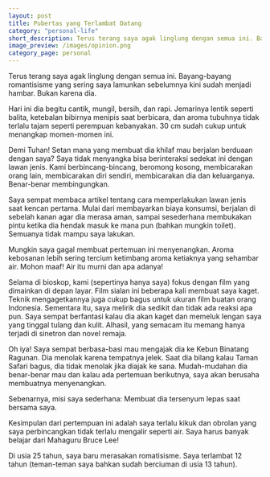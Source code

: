 ```yaml
---
layout: post
title: Pubertas yang Terlambat Datang
category: "personal-life"
short_description: Terus terang saya agak linglung dengan semua ini. Bayang-bayang romatisisme yang sering saya lamunkan sebelumnya kini sudah menjadi hambar. Bukan karena dia.
image_preview: /images/opinion.png
category_page: personal
---
```

Terus terang saya agak linglung dengan semua ini. Bayang-bayang romantisisme yang sering saya lamunkan
sebelumnya kini sudah menjadi hambar. Bukan karena dia.

Hari ini dia begitu cantik, mungil, bersih, dan rapi. Jemarinya lentik seperti balita, ketebalan bibirnya
menipis saat berbicara, dan aroma tubuhnya tidak terlalu tajam seperti perempuan kebanyakan. 30 cm sudah
cukup untuk menangkap momen-momen ini.

Demi Tuhan! Setan mana yang membuat dia khilaf mau berjalan berduaan dengan saya? Saya tidak
menyangka bisa berinteraksi sedekat ini dengan lawan jenis. Kami berbincang-bincang, beromong kosong,
membicarakan orang lain, membicarakan diri sendiri, membicarakan dia dan keluarganya. Benar-benar
membingungkan.

Saya sempat membaca artikel tentang cara memperlakukan lawan jenis saat kencan pertama. Mulai
dari membayarkan biaya konsumsi, berjalan di sebelah kanan agar dia merasa aman, sampai sesederhana
membukakan pintu ketika dia hendak masuk ke mana pun (bahkan mungkin toilet). Semuanya tidak
mampu saya lakukan.

Mungkin saya gagal membuat pertemuan ini menyenangkan. Aroma kebosanan lebih sering tercium ketimbang aroma
ketiaknya yang sehambar air. Mohon maaf! Air itu murni dan apa adanya!

Selama di bioskop, kami (sepertinya hanya saya) fokus dengan film yang dimainkan di depan layar.
Film sialan ini beberapa kali membuat saya kaget. Teknik mengagetkannya juga cukup bagus untuk
ukuran film buatan orang Indonesia. Sementara itu, saya melirik dia sedikit dan tidak ada reaksi apa pun.
Saya sempat berfantasi kalau dia akan kaget dan memeluk lengan saya yang tinggal tulang dan kulit. Alhasil,
yang semacam itu memang hanya terjadi di sinetron dan novel remaja.

Oh iya! Saya sempat berbasa-basi mau mengajak dia ke Kebun Binatang Ragunan. Dia menolak karena tempatnya jelek.
Saat dia bilang kalau Taman Safari bagus, dia tidak menolak jika diajak ke sana. Mudah-mudahan dia benar-benar
mau dan kalau ada pertemuan berikutnya, saya akan berusaha membuatnya menyenangkan.

Sebenarnya, misi saya sederhana: Membuat dia tersenyum lepas saat bersama saya.

Kesimpulan dari pertempuan ini adalah saya terlalu kikuk dan obrolan yang saya perbincangkan tidak terlalu
mengalir seperti air. Saya harus banyak belajar dari Mahaguru Bruce Lee!

Di usia 25 tahun, saya baru merasakan romatisisme. Saya terlambat 12 tahun
(teman-teman saya bahkan sudah berciuman di usia 13 tahun).
